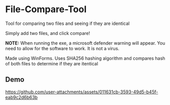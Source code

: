 # File-Compare-Tool
Tool for comparing two files and seeing if they are identical

Simply add two files, and click compare!

__NOTE:__ When running the exe, a microsoft defender warning will appear. You need to allow for the software to work. It is not a virus.

Made using WinForms. Uses SHA256 hashing algorithm and compares hash of both files to determine if they are itentical

## Demo
https://github.com/user-attachments/assets/011631cb-3593-49d5-b45f-eab9c2d6b63b
